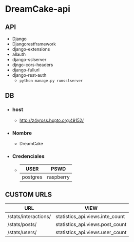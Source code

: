 # DreamCake-api

## API

 - Django
 - Djangorestframework
 - django-extensions 
 - allauth
 - django-sslserver 
 - djngo-cors-headers
 - django-fullurl
 - django-rest-auth
   - `python manage.py runsslserver`

## DB

- ### host

    - http://z4yross.hopto.org:49152/

- ### Nombre

    - DreamCake

 - ### Credenciales

	-	|USER      |PSWD       |
		|----------|-----------|
		| postgres | raspberry |

## CUSTOM URLS

| URL                  | VIEW                            |
|----------------------|---------------------------------|
| /stats/interactions/ | statistics_api.views.inte_count |
| /stats/posts/        | statistics_api.views.post_count |
| /stats/users/        | statistics_api.views.user_count |
